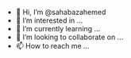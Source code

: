 - 👋 Hi, I’m @sahabazahemed
- 👀 I’m interested in ...
- 🌱 I’m currently learning ...
- 💞️ I’m looking to collaborate on ...
- 📫 How to reach me ...

<!---
sahabazahemed/sahabazahemed is a ✨ special ✨ repository because its `README.md` (this file) appears on your GitHub profile.
You can click the Preview link to take a look at your changes.
--->

